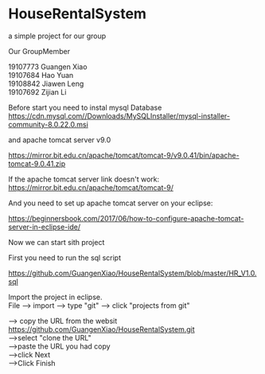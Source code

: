 # HouseRentalSystem
a simple project for our group

Our GroupMember 

19107773 Guangen Xiao<br>
19107684 Hao Yuan<br>
19108842 Jiawen Leng<br>
19107692 Zijian Li<br>

Before start you need to instal mysql Database <br>
https://cdn.mysql.com//Downloads/MySQLInstaller/mysql-installer-community-8.0.22.0.msi<br>

and apache tomcat server v9.0<br>

https://mirror.bit.edu.cn/apache/tomcat/tomcat-9/v9.0.41/bin/apache-tomcat-9.0.41.zip<br>

If the apache tomcat server link doesn't work:<br>
https://mirror.bit.edu.cn/apache/tomcat/tomcat-9/<br>

And you need to set up apache tomcat server on your eclipse:<br>

https://beginnersbook.com/2017/06/how-to-configure-apache-tomcat-server-in-eclipse-ide/<br>

Now we can start sith project <br>

First you need to run the sql script <br>

https://github.com/GuangenXiao/HouseRentalSystem/blob/master/HR_V1.0.sql<br>



Import the project in eclipse.<br>
File --> import --> type "git" --> click "projects from git"<br>

--> copy the URL from the websit<br>
https://github.com/GuangenXiao/HouseRentalSystem.git <br>
-->select "clone the URL"<br>
-->paste the URL you had copy<br>
-->click Next <br>
-->Click Finish<br>
